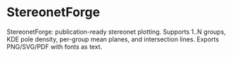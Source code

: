 # StereonetForge
StereonetForge: publication-ready stereonet plotting. Supports 1..N groups, KDE pole density, per-group mean planes, and intersection lines. Exports PNG/SVG/PDF with fonts as text.
